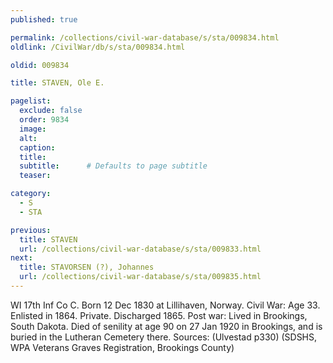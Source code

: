 ```yaml
---
published: true

permalink: /collections/civil-war-database/s/sta/009834.html
oldlink: /CivilWar/db/s/sta/009834.html

oldid: 009834

title: STAVEN, Ole E.

pagelist:
  exclude: false
  order: 9834
  image: 
  alt:
  caption:
  title:
  subtitle:      # Defaults to page subtitle
  teaser:

category: 
  - S 
  - STA

previous:
  title: STAVEN
  url: /collections/civil-war-database/s/sta/009833.html  
next:
  title: STAVORSEN (?), Johannes
  url: /collections/civil-war-database/s/sta/009835.html   
---
```

WI 17th Inf Co C. Born 12 Dec 1830 at Lillihaven, Norway. Civil War: Age 33. Enlisted in 1864. Private. Discharged 1865. Post war: Lived in Brookings, South Dakota. Died of senility at age 90 on 27 Jan 1920 in Brookings, and is buried in the Lutheran Cemetery there. Sources: (Ulvestad p330) (SDSHS, WPA Veterans Graves Registration, Brookings County)